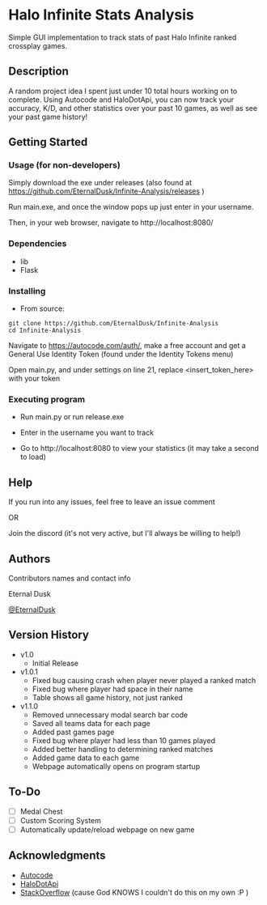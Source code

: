 # Halo Infinite Stats Analysis

Simple GUI implementation to track stats of past Halo Infinite ranked crossplay games.

## Description

A random project idea I spent just under 10 total hours working on to complete. Using Autocode and HaloDotApi, you can now track your accuracy, K/D, and other statistics over your past 10 games, as well as see your past game history!

## Getting Started

### Usage (for non-developers)

Simply download the exe under releases (also found at https://github.com/EternalDusk/Infinite-Analysis/releases )

Run main.exe, and once the window pops up just enter in your username.

Then, in your web browser, navigate to http://localhost:8080/

### Dependencies

* lib
* Flask

### Installing

* From source:

```
git clone https://github.com/EternalDusk/Infinite-Analysis
cd Infinite-Analysis
```
Navigate to https://autocode.com/auth/, make a free account and get a General Use Identity Token (found under the Identity Tokens menu)

Open main.py, and under settings on line 21, replace <insert_token_here> with your token

### Executing program

* Run main.py or run release.exe

* Enter in the username you want to track

* Go to http://localhost:8080 to view your statistics (it may take a second to load)

## Help

If you run into any issues, feel free to leave an issue comment

OR

Join the discord (it's not very active, but I'll always be willing to help!)

## Authors

Contributors names and contact info

Eternal Dusk

[@EternalDusk](https://linktr.ee/EternalDusk)

## Version History

* v1.0
    * Initial Release
* v1.0.1
    * Fixed bug causing crash when player never played a ranked match
    * Fixed bug where player had space in their name
    * Table shows all game history, not just ranked
* v1.1.0
    * Removed unnecessary modal search bar code
    * Saved all teams data for each page
    * Added past games page
    * Fixed bug where player had less than 10 games played
    * Added better handling to determining ranked matches
    * Added game data to each game
    * Webpage automatically opens on program startup

## To-Do
- [ ] Medal Chest
- [ ] Custom Scoring System
- [ ] Automatically update/reload webpage on new game

## Acknowledgments

* [Autocode](https://www.autocode.com/)
* [HaloDotApi](https://halodotapi.com/)
* [StackOverflow](https://stackoverflow.com/) (cause God KNOWS I couldn't do this on my own :P )
